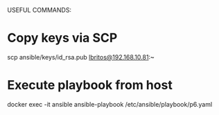 USEFUL COMMANDS:


# Copy keys via SCP
scp ansible/keys/id_rsa.pub lbritos@192.168.10.81:~

# Execute playbook from host
docker exec -it ansible ansible-playbook /etc/ansible/playbook/p6.yaml
